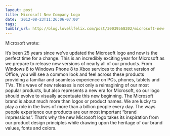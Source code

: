 ```yaml
---
layout: post
title: Microsoft New Company Logo
date: '2012-08-23T11:26:06-07:00'
tags: 
tumblr_url: http://blog.lovellfelix.com/post/30039568202/microsoft-new-company-logo
---
```


Microsoft wrote:

It’s been 25 years since we’ve updated the Microsoft logo and now is the perfect time for a change. This is an incredibly exciting year for Microsoft as we prepare to release new versions of nearly all of our products. From Windows 8 to Windows Phone 8 to Xbox services to the next version of Office, you will see a common look and feel across these products providing a familiar and seamless experience on PCs, phones, tablets and TVs. This wave of new releases is not only a reimagining of our most popular products, but also represents a new era for Microsoft, so our logo should evolve to visually accentuate this new beginning.
The Microsoft brand is about much more than logos or product names. We are lucky to play a role in the lives of more than a billion people every day. The ways people experience our products are our most important “brand impressions”. That’s why the new Microsoft logo takes its inspiration from our product design principles while drawing upon the heritage of our brand values, fonts and colors.

